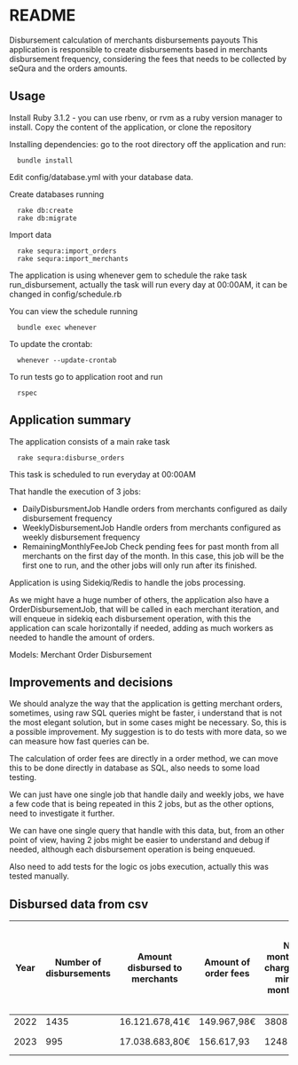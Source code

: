# README

Disbursement calculation of merchants disbursements payouts
  This application is responsible to create disbursements based in merchants disbursement frequency, considering the fees that needs to be collected by seQura and the orders amounts.

## Usage

Install Ruby 3.1.2 - you can use rbenv, or rvm as a ruby version manager to install.
Copy the content of the application, or clone the repository

Installing dependencies: go to the root directory off the application and run:

```
  bundle install 
```

Edit config/database.yml with your database data.

  Create databases running 
  ```
    rake db:create 
    rake db:migrate
  ```
  Import data
  ```
    rake sequra:import_orders
    rake sequra:import_merchants
  ```
  The application is using whenever gem to schedule the rake task run_disbursement, actually the task will run every day at 00:00AM, it can be changed in config/schedule.rb

  You can view the schedule running 

  ```
    bundle exec whenever
  ```

  To update the crontab:
  ```
    whenever --update-crontab 
  ```    
  
  To run tests go to application root and run 

  ```
    rspec
  ```    
  
## Application summary
  The application consists of a main rake task 
  ```
    rake sequra:disburse_orders
  ```
  This task is scheduled to run everyday at 00:00AM
  
  That handle the execution of 3 jobs:
    
  - DailyDisbursmentJob
    Handle orders from merchants configured as daily disbursement frequency
  - WeeklyDisbursementJob
    Handle orders from merchants configured as weekly disbursement frequency
  - RemainingMonthlyFeeJob
    Check pending fees for past month from all merchants on the first day of the month. In this case, this job will be the first one to run, and the other jobs will only run after its finished.

  Application is using Sidekiq/Redis to handle the jobs processing.

  As we might have a huge number of others, the application also have a OrderDisbursementJob, that will be called in each merchant iteration, and will enqueue in sidekiq each disbursement operation, with this the application can scale horizontally if needed, adding as much workers as needed to handle the amount of orders.

  Models:
  Merchant
  Order
  Disbursement

## Improvements and decisions

  We should analyze the way that the application is getting merchant orders, sometimes, using raw SQL queries might be faster, i understand that is not the most elegant solution, but in some cases might be necessary. So, this is a possible improvement. My suggestion is to do tests with more data, so we can measure how fast queries can be.

  The calculation of order fees are directly in a order method, we can move this to be done directly in database as SQL, also needs to some load testing.
  
  We can just have one single job that handle daily and weekly jobs, we have a few code that is being repeated in this 2 jobs, but as the other options, need to investigate it further. 
  
  We can have one single query that handle with this data, but, from an other point of view, having 2 jobs might be easier to understand and debug if needed, although each disbursement operation is being enqueued.

  Also need to add tests for the logic os jobs execution, actually this was tested manually.


## Disbursed data from csv


| Year | Number of disbursements | Amount disbursed to merchants | Amount of order fees |  No of monthly fees charged(From minimum monthly fee)|Amount of monthly fee charged (From minimum monthly fee)
|------|-------------------------|-------------------------------| -------------------- |------------------------------------------------------|--------------------------------------------------------
| 2022 | 1435                    | 16.121.678,41€                | 149.967,98€          | 3808                                                 | 82.110,00€
| 2023 | 995                     | 17.038.683,80€                | 156.617,93           | 1248                                                 | 26.910,00 €